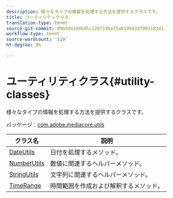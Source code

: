 ```yaml
---
description: 様々なタイプの情報を処理する方法を提供するクラスです。
title: ユーティリティクラス
translation-type: tm+mt
source-git-commit: 89bdda1d4bd5c126f19ba75a819942df901183d1
workflow-type: tm+mt
source-wordcount: '119'
ht-degree: 0%

---
```



# ユーティリティクラス{#utility-classes}

様々なタイプの情報を処理する方法を提供するクラスです。

パッケージ：[com.adobe.mediacore.utils](https://help.adobe.com/en_US/primetime/api/psdk/javadoc_1.4/com/adobe/mediacore/utils/package-summary.html)

| クラス名 | 説明 |
|---|---|
| [DateUtils](https://help.adobe.com/en_US/primetime/api/psdk/javadoc_1.4/com/adobe/mediacore/utils/DateUtils.html) | 日付を処理するメソッド。 |
| [NumberUtils](https://help.adobe.com/en_US/primetime/api/psdk/javadoc_1.4/com/adobe/mediacore/utils/NumberUtils.html) | 数値に関連するヘルパーメソッド。 |
| [StringUtils](https://help.adobe.com/en_US/primetime/api/psdk/javadoc_1.4/com/adobe/mediacore/utils/StringUtils.html) | 文字列に関連するヘルパーメソッド。 |
| [TimeRange](https://help.adobe.com/en_US/primetime/api/psdk/javadoc_1.4/com/adobe/mediacore/utils/TimeRange.html) | 時間範囲を作成および解釈するメソッド。 |